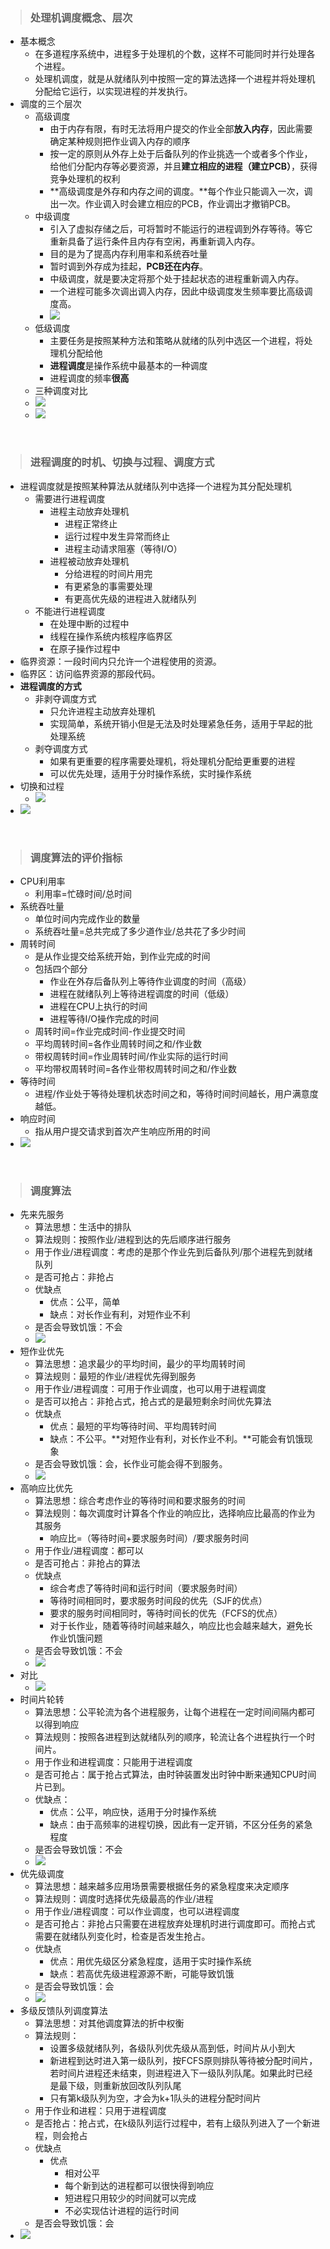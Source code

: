 > ### 处理机调度概念、层次

- 基本概念
  - 在多道程序系统中，进程多于处理机的个数，这样不可能同时并行处理各个进程。
  - 处理机调度，就是从就绪队列中按照一定的算法选择一个进程并将处理机分配给它运行，以实现进程的并发执行。
- 调度的三个层次
  - 高级调度
    - 由于内存有限，有时无法将用户提交的作业全部**放入内存**，因此需要确定某种规则把作业调入内存的顺序
    - 按一定的原则从外存上处于后备队列的作业挑选一个或者多个作业，给他们分配内存等必要资源，并且**建立相应的进程（建立PCB）**，获得竞争处理机的权利
    - **高级调度是外存和内存之间的调度。**每个作业只能调入一次，调出一次。作业调入时会建立相应的PCB，作业调出才撤销PCB。
  - 中级调度
    - 引入了虚拟存储之后，可将暂时不能运行的进程调到外存等待。等它重新具备了运行条件且内存有空闲，再重新调入内存。
    - 目的是为了提高内存利用率和系统吞吐量
    - 暂时调到外存成为挂起，**PCB还在内存**。
    - 中级调度，就是要决定将那个处于挂起状态的进程重新调入内存。
    - 一个进程可能多次调出调入内存，因此中级调度发生频率要比高级调度高。
    - ![](37.png)
  - 低级调度
    - 主要任务是按照某种方法和策略从就绪的队列中选区一个进程，将处理机分配给他
    - **进程调度**是操作系统中最基本的一种调度
    - 进程调度的频率**很高**
  - 三种调度对比
  - ![](38.png)
  - ![](39.png)

<br>

> ### 进程调度的时机、切换与过程、调度方式

- 进程调度就是按照某种算法从就绪队列中选择一个进程为其分配处理机
  - 需要进行进程调度
    - 进程主动放弃处理机
      - 进程正常终止
      - 运行过程中发生异常而终止
      - 进程主动请求阻塞（等待I/O）
    - 进程被动放弃处理机
      - 分给进程的时间片用完
      - 有更紧急的事需要处理
      - 有更高优先级的进程进入就绪队列
  - 不能进行进程调度
    - 在处理中断的过程中
    - 线程在操作系统内核程序临界区
    - 在原子操作过程中
- 临界资源：一段时间内只允许一个进程使用的资源。
- 临界区：访问临界资源的那段代码。
- **进程调度的方式**
  - 非剥夺调度方式
    - 只允许进程主动放弃处理机
    - 实现简单，系统开销小但是无法及时处理紧急任务，适用于早起的批处理系统
  - 剥夺调度方式
    - 如果有更重要的程序需要处理机，将处理机分配给更重要的进程
    - 可以优先处理，适用于分时操作系统，实时操作系统
- 切换和过程
  - ![](40.png)
- ![](41.png)

<br>

> ### 调度算法的评价指标

- CPU利用率
  - 利用率=忙碌时间/总时间
- 系统吞吐量
  - 单位时间内完成作业的数量
  - 系统吞吐量=总共完成了多少道作业/总共花了多少时间
- 周转时间
  - 是从作业提交给系统开始，到作业完成的时间
  - 包括四个部分
    - 作业在外存后备队列上等待作业调度的时间（高级）
    - 进程在就绪队列上等待进程调度的时间（低级）
    - 进程在CPU上执行的时间
    - 进程等待I/O操作完成的时间
  - 周转时间=作业完成时间-作业提交时间
  - 平均周转时间=各作业周转时间之和/作业数
  - 带权周转时间=作业周转时间/作业实际的运行时间
  - 平均带权周转时间=各作业带权周转时间之和/作业数
- 等待时间
  - 进程/作业处于等待处理机状态时间之和，等待时间时间越长，用户满意度越低。
- 响应时间
  - 指从用户提交请求到首次产生响应所用的时间
- ![](42.png)

<br>

> ### 调度算法

- 先来先服务
  - 算法思想：生活中的排队
  - 算法规则：按照作业/进程到达的先后顺序进行服务
  - 用于作业/进程调度：考虑的是那个作业先到后备队列/那个进程先到就绪队列
  - 是否可抢占：非抢占
  - 优缺点
    - 优点：公平，简单
    - 缺点：对长作业有利，对短作业不利
  - 是否会导致饥饿：不会
  - ![](43.png)
- 短作业优先
  - 算法思想：追求最少的平均时间，最少的平均周转时间
  - 算法规则：最短的作业/进程优先得到服务
  - 用于作业/进程调度：可用于作业调度，也可以用于进程调度
  - 是否可以抢占：非抢占式，抢占式的是最短剩余时间优先算法
  - 优缺点
    - 优点：最短的平均等待时间、平均周转时间
    - 缺点：不公平。**对短作业有利，对长作业不利。**可能会有饥饿现象
  - 是否会导致饥饿：会，长作业可能会得不到服务。
  - ![](44.png)
- 高响应比优先
  - 算法思想：综合考虑作业的等待时间和要求服务的时间
  - 算法规则：每次调度时计算各个作业的响应比，选择响应比最高的作业为其服务
    - 响应比=（等待时间+要求服务时间）/要求服务时间
  - 用于作业/进程调度：都可以
  - 是否可抢占：非抢占的算法
  - 优缺点
    - 综合考虑了等待时间和运行时间（要求服务时间）
    - 等待时间相同时，要求服务时间段的优先（SJF的优点）
    - 要求的服务时间相同时，等待时间长的优先（FCFS的优点）
    - 对于长作业，随着等待时间越来越久，响应比也会越来越大，避免长作业饥饿问题
  - 是否会导致饥饿：不会
  - ![](45.png)
- 对比
  - ![](46.png)
- 时间片轮转
  - 算法思想：公平轮流为各个进程服务，让每个进程在一定时间间隔内都可以得到响应
  - 算法规则：按照各进程到达就绪队列的顺序，轮流让各个进程执行一个时间片。
  - 用于作业和进程调度：只能用于进程调度
  - 是否可抢占：属于抢占式算法，由时钟装置发出时钟中断来通知CPU时间片已到。
  - 优缺点：
    - 优点：公平，响应快，适用于分时操作系统
    - 缺点：由于高频率的进程切换，因此有一定开销，不区分任务的紧急程度
  - 是否会导致饥饿：不会
  - ![](47.png)
- 优先级调度
  - 算法思想：越来越多应用场景需要根据任务的紧急程度来决定顺序
  - 算法规则：调度时选择优先级最高的作业/进程
  - 用于作业/进程调度：可以作业调度，也可以进程调度
  - 是否可抢占：非抢占只需要在进程放弃处理机时进行调度即可。而抢占式需要在就绪队列变化时，检查是否发生抢占。
  - 优缺点
    - 优点：用优先级区分紧急程度，适用于实时操作系统
    - 缺点：若高优先级进程源源不断，可能导致饥饿
  - 是否会导致饥饿：会
  - ![](48.png)
- 多级反馈队列调度算法
  - 算法思想：对其他调度算法的折中权衡
  - 算法规则：
    - 设置多级就绪队列，各级队列优先级从高到低，时间片从小到大
    - 新进程到达时进入第一级队列，按FCFS原则排队等待被分配时间片，若时间片进程还未结束，则进程进入下一级队列队尾。如果此时已经是最下级，则重新放回改队列队尾
    - 只有第k级队列为空，才会为k+1队头的进程分配时间片
  - 用于作业和进程：只用于进程调度
  - 是否抢占：抢占式，在k级队列运行过程中，若有上级队列进入了一个新进程，则会抢占
  - 优缺点
    - 优点
      - 相对公平
      - 每个新到达的进程都可以很快得到响应
      - 短进程只用较少的时间就可以完成
      - 不必实现估计进程的运行时间
  - 是否会导致饥饿：会
- ![](49.png)